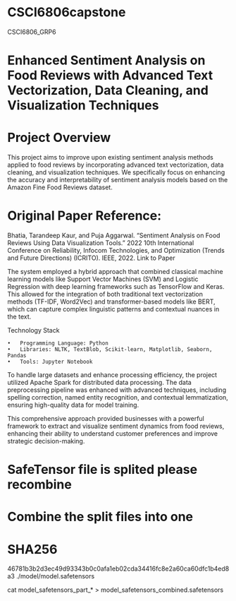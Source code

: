 # CSCI6806capstone
CSCI6806_GRP6

# Enhanced Sentiment Analysis on Food Reviews with Advanced Text Vectorization, Data Cleaning, and Visualization Techniques

# Project Overview

This project aims to improve upon existing sentiment analysis methods applied to food reviews by incorporating advanced text vectorization, data cleaning, and visualization techniques. We specifically focus on enhancing the accuracy and interpretability of sentiment analysis models based on the Amazon Fine Food Reviews dataset.

# Original Paper Reference:

Bhatia, Tarandeep Kaur, and Puja Aggarwal. “Sentiment Analysis on Food Reviews Using Data Visualization Tools.” 2022 10th International Conference on Reliability, Infocom Technologies, and Optimization (Trends and Future Directions) (ICRITO). IEEE, 2022.
Link to Paper

The system employed a hybrid approach that combined classical machine learning models like Support Vector Machines (SVM) and Logistic Regression with deep learning frameworks such as TensorFlow and Keras. This allowed for the integration of both traditional text vectorization methods (TF-IDF, Word2Vec) and transformer-based models like BERT, which can capture complex linguistic patterns and contextual nuances in the text.

Technology Stack

	•	Programming Language: Python
	•	Libraries: NLTK, TextBlob, Scikit-learn, Matplotlib, Seaborn, Pandas
	•	Tools: Jupyter Notebook

To handle large datasets and enhance processing efficiency, the project utilized Apache Spark for distributed data processing. The data preprocessing pipeline was enhanced with advanced techniques, including spelling correction, named entity recognition, and contextual lemmatization, ensuring high-quality data for model training.

This comprehensive approach provided businesses with a powerful framework to extract and visualize sentiment dynamics from food reviews, enhancing their ability to understand customer preferences and improve strategic decision-making.


# SafeTensor file is splited please recombine
# Combine the split files into one

# SHA256
46781b3b2d3ec49d93343b0c0afa1eb02cda34416fc8e2a60ca60dfc1b4ed8a3  ./model/model.safetensors

cat model_safetensors_part_* > model_safetensors_combined.safetensors
